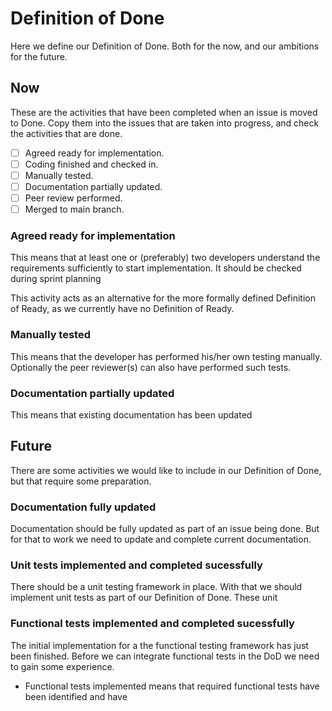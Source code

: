 # Definition of Done

Here we define our Definition of Done. Both for the now, and our ambitions for the future.

## Now

These are the activities that have been completed when an issue is moved to Done.
Copy them into the issues that are taken into progress, and check the activities that are done.

- [ ] Agreed ready for implementation.
- [ ] Coding finished and checked in.
- [ ] Manually tested.
- [ ] Documentation partially updated.
- [ ] Peer review performed.
- [ ] Merged to main branch.

### Agreed ready for implementation

This means that at least one or (preferably) two developers understand the requirements sufficiently to start implementation. 
It should be checked during sprint planning

This activity acts as an alternative for the more formally defined Definition of Ready, as we currently have no Definition of Ready.

### Manually tested

This means that the developer has performed his/her own testing manually. Optionally the peer reviewer(s) can also have performed such tests.

### Documentation partially updated 

This means that existing documentation has been updated

## Future

There are some activities we would like to include in our Definition of Done, but that require some preparation.

### Documentation fully updated

Documentation should be fully updated as part of an issue being done. But for that to work we need to update and complete current documentation.

### Unit tests implemented and completed sucessfully

There should be a unit testing framework in place. With that we should implement unit tests as part of our Definition of Done. These unit 

### Functional tests implemented and completed sucessfully

The initial implementation for a the functional testing framework has just been finished. Before we can integrate functional tests in the DoD we need to gain some experience.

- Functional tests implemented means that required functional tests have been identified and have 

